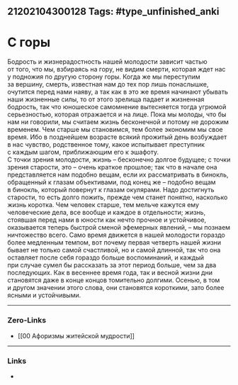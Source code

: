 21202104300128
Tags: #type_unfinished_anki 
---
# С горы

Бодрость и жизнерадостность нашей молодости зависит частью от того, что мы, взбираясь на гору, не видим смерти, которая ждет нас у подножия по другую сторону горы. Когда же мы переступим за вершину, смерть, известная нам до тех пор лишь понаслышке, очутится перед нами наяву, а так как в это же время начинают убывать наши жизненные силы, то от этого зрелища падает и жизненная бодрость, так что юношеское самомнение вытесняется тогда угрюмой серьезностью, которая отражается и на лице. Пока мы молоды, что бы нам ни говорили, мы считаем жизнь бесконечной и потому не дорожим временем. Чем старше мы становимся, тем более экономим мы свое время. Ибо в позднейшем возрасте всякий прожитый день возбуждает в нас чувство, родственное тому, какое испытывает преступник с каждым шагом, приближающим его к эшафоту.<br>С точки зрения молодости, жизнь – бесконечно долгое будущее; с точки зрения старости, это – очень краткое прошлое; так что в начале она представляется нам подобно вещам, если их рассматривать в бинокль, обращенный к глазам объективами, под конец же – подобно вещам в бинокль, который повернут к глазам окулярами. Надо достигнуть старости, то есть долго пожить, прежде чем станет понятно, насколько жизнь коротка. Чем человек старше, тем мельче кажутся ему человеческие дела, все вообще и каждое в отдельности; жизнь, стоявшая перед нами в юности как нечто прочное и устойчивое, оказывается теперь быстрой сменой эфемерных явлений, – мы познаем ничтожество всего. Само время движется в нашей молодости гораздо более медленным темпом, вот почему первая четверть нашей жизни бывает не только самой счастливой, но и самой длинной, так что она оставляет после себя гораздо больше воспоминаний, и каждый при случае сумел бы рассказать за этот период больше, чем за два последующих. Как в весеннее время года, так и весной жизни дни становятся даже в конце концов томительно долгими. Осенью, в том и другом значении этого слова, они становятся короткими, зато более ясными и устойчивыми.

---
### Zero-Links
- [[00 Афоризмы житейской мудрости]]
---
### Links
-